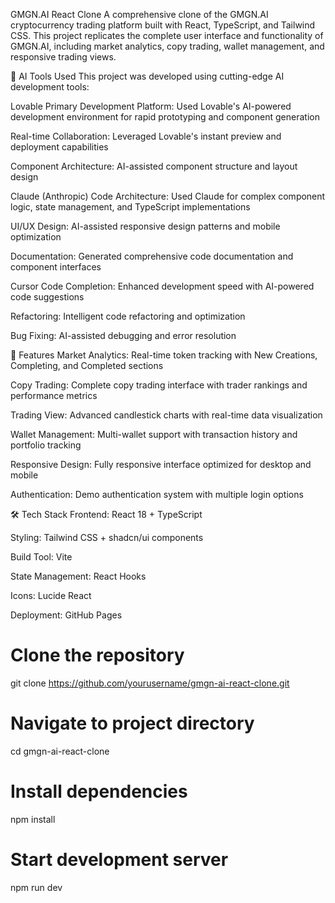 GMGN.AI React Clone
A comprehensive clone of the GMGN.AI cryptocurrency trading platform built with React, TypeScript, and Tailwind CSS. This project replicates the complete user interface and functionality of GMGN.AI, including market analytics, copy trading, wallet management, and responsive trading views.

🤖 AI Tools Used
This project was developed using cutting-edge AI development tools:

Lovable
Primary Development Platform: Used Lovable's AI-powered development environment for rapid prototyping and component generation

Real-time Collaboration: Leveraged Lovable's instant preview and deployment capabilities

Component Architecture: AI-assisted component structure and layout design

Claude (Anthropic)
Code Architecture: Used Claude for complex component logic, state management, and TypeScript implementations

UI/UX Design: AI-assisted responsive design patterns and mobile optimization

Documentation: Generated comprehensive code documentation and component interfaces

Cursor
Code Completion: Enhanced development speed with AI-powered code suggestions

Refactoring: Intelligent code refactoring and optimization

Bug Fixing: AI-assisted debugging and error resolution

🚀 Features
Market Analytics: Real-time token tracking with New Creations, Completing, and Completed sections

Copy Trading: Complete copy trading interface with trader rankings and performance metrics

Trading View: Advanced candlestick charts with real-time data visualization

Wallet Management: Multi-wallet support with transaction history and portfolio tracking

Responsive Design: Fully responsive interface optimized for desktop and mobile

Authentication: Demo authentication system with multiple login options

🛠️ Tech Stack
Frontend: React 18 + TypeScript

Styling: Tailwind CSS + shadcn/ui components

Build Tool: Vite

State Management: React Hooks

Icons: Lucide React

Deployment: GitHub Pages

# Clone the repository
git clone https://github.com/yourusername/gmgn-ai-react-clone.git

# Navigate to project directory
cd gmgn-ai-react-clone

# Install dependencies
npm install

# Start development server
npm run dev
